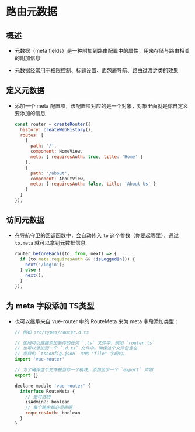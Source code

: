 # 路由元数据

## 概述

+ 元数据（meta fields）是一种附加到路由配置中的属性，用来存储与路由相关的附加信息

+ 元数据经常用于权限控制、标题设置、面包屑导航、路由过渡之类的效果

## 定义元数据

+ 添加一个 meta 配置项，该配置项对应的是一个对象，对象里面就是你自定义要添加的信息

  ```js
  const router = createRouter({
    history: createWebHistory(),
    routes: [
      {
        path: '/',
        component: HomeView,
        meta: { requiresAuth: true, title: 'Home' }
      },
      {
        path: '/about',
        component: AboutView,
        meta: { requiresAuth: false, title: 'About Us' }
      }
    ]
  });
  ```

## 访问元数据

+ 在导航守卫的回调函数中，会自动传入 `to` 这个参数（你要起哪里），通过 `to.meta` 就可以拿到元数据信息

  ```js
  router.beforeEach((to, from, next) => {
    if (to.meta.requiresAuth && !isLoggedIn()) {
      next('/login');
    } else {
      next();
    }
  });
  ```
## 为 meta 字段添加 TS类型

+ 也可以继承来自 vue-router 中的 RouteMeta 来为 meta 字段添加类型：

  ```js
  // 例如 src/types/router.d.ts

  // 这段可以直接添加到你的任何 `.ts` 文件中，例如 `router.ts`
  // 也可以添加到一个 `.d.ts` 文件中。确保这个文件包含在
  // 项目的 `tsconfig.json` 中的 "file" 字段内。
  import 'vue-router'

  // 为了确保这个文件被当作一个模块，添加至少一个 `export` 声明
  export {}

  declare module 'vue-router' {
    interface RouteMeta {
      // 是可选的
      isAdmin?: boolean
      // 每个路由都必须声明
      requiresAuth: boolean
    }
  }
  ```
